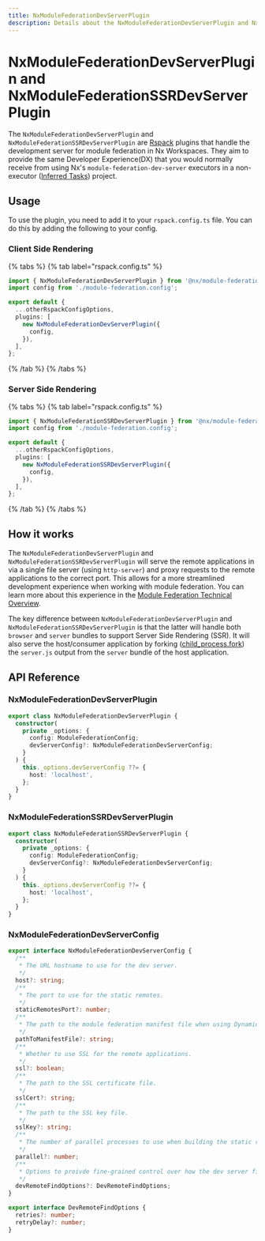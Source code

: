 ```yaml
---
title: NxModuleFederationDevServerPlugin
description: Details about the NxModuleFederationDevServerPlugin and NxModuleFederationSSRDevServerPlugin
---
```


# NxModuleFederationDevServerPlugin and NxModuleFederationSSRDevServerPlugin

The `NxModuleFederationDevServerPlugin` and `NxModuleFederationSSRDevServerPlugin` are [Rspack](https://rspack.dev) plugins that handle the development server for module federation in Nx Workspaces. They aim to provide the same Developer Experience(DX) that you would normally receive from using Nx's `module-federation-dev-server` executors in a non-executor ([Inferred Tasks](/concepts/inferred-tasks)) project.

## Usage

To use the plugin, you need to add it to your `rspack.config.ts` file. You can do this by adding the following to your config.

### Client Side Rendering

{% tabs %}
{% tab label="rspack.config.ts" %}

```ts
import { NxModuleFederationDevServerPlugin } from '@nx/module-federation/rspack';
import config from './module-federation.config';

export default {
  ...otherRspackConfigOptions,
  plugins: [
    new NxModuleFederationDevServerPlugin({
      config,
    }),
  ],
};
```

{% /tab %}
{% /tabs %}

### Server Side Rendering

{% tabs %}
{% tab label="rspack.config.ts" %}

```ts
import { NxModuleFederationSSRDevServerPlugin } from '@nx/module-federation/rspack';
import config from './module-federation.config';

export default {
  ...otherRspackConfigOptions,
  plugins: [
    new NxModuleFederationSSRDevServerPlugin({
      config,
    }),
  ],
};
```

{% /tab %}
{% /tabs %}

## How it works

The `NxModuleFederationDevServerPlugin` and `NxModuleFederationSSRDevServerPlugin` will serve the remote applications in via a single file server (using `http-server`) and proxy requests to the remote applications to the correct port. This allows for a more streamlined development experience when working with module federation.
You can learn more about this experience in the [Module Federation Technical Overview](/technologies/module-federation/concepts/nx-module-federation-technical-overview).

The key difference between `NxModuleFederationDevServerPlugin` and `NxModuleFederationSSRDevServerPlugin` is that the latter will handle both `browser` and `server` bundles to support Server Side Rendering (SSR). It will also serve the host/consumer application by forking ([child_process.fork](https://nodejs.org/api/child_process.html#child_processforkmodulepath-args-options)) the `server.js` output from the `server` bundle of the host application.

## API Reference

### NxModuleFederationDevServerPlugin

```ts
export class NxModuleFederationDevServerPlugin {
  constructor(
    private _options: {
      config: ModuleFederationConfig;
      devServerConfig?: NxModuleFederationDevServerConfig;
    }
  ) {
    this._options.devServerConfig ??= {
      host: 'localhost',
    };
  }
}
```

### NxModuleFederationSSRDevServerPlugin

```ts
export class NxModuleFederationSSRDevServerPlugin {
  constructor(
    private _options: {
      config: ModuleFederationConfig;
      devServerConfig?: NxModuleFederationDevServerConfig;
    }
  ) {
    this._options.devServerConfig ??= {
      host: 'localhost',
    };
  }
}
```

### NxModuleFederationDevServerConfig

```ts
export interface NxModuleFederationDevServerConfig {
  /**
   * The URL hostname to use for the dev server.
   */
  host?: string;
  /**
   * The port to use for the static remotes.
   */
  staticRemotesPort?: number;
  /**
   * The path to the module federation manifest file when using Dynamic Module Federation.
   */
  pathToManifestFile?: string;
  /**
   * Whether to use SSL for the remote applications.
   */
  ssl?: boolean;
  /**
   * The path to the SSL certificate file.
   */
  sslCert?: string;
  /**
   * The path to the SSL key file.
   */
  sslKey?: string;
  /**
   * The number of parallel processes to use when building the static remotes.
   */
  parallel?: number;
  /**
   * Options to proivde fine-grained control over how the dev server finds the remote applications.
   */
  devRemoteFindOptions?: DevRemoteFindOptions;
}

export interface DevRemoteFindOptions {
  retries?: number;
  retryDelay?: number;
}
```
